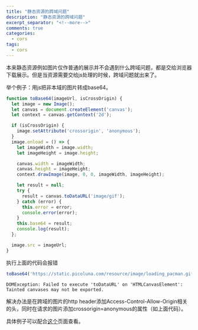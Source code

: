```yaml
---
title: "静态资源的跨域问题"
description: "静态资源的跨域问题"
excerpt_separator: "<!--more-->"
comments: true
categories:
  - cors
tags:
  - cors
---
```


本来静态资源例如图片仅作普通的展示并不会遇到什么跨域问题，都是交给浏览器下载展示。但是当资源需要交给js处理的时候，跨域问题就出来了。

举个例子：用js把非本域的图片转成base64。

```javascript
function toBase64(imageUrl, isCrossOrigin) {
  let image = new Image();
  let canvas = document.createElement('canvas');
  let context = canvas.getContext('2d');

  if (isCrossOrigin) {
    image.setAttribute('crossorigin', 'anonymous');
  }
  image.onload = () => {
    let imageWidth = image.width;
    let imageHeight = image.height;

    canvas.width = imageWidth;
    canvas.height = imageHeight;
    context.drawImage(image, 0, 0, imageWidth, imageHeight);

    let result = null;
    try {
      result = canvas.toDataURL('image/gif');
    } catch (error) {
      this.error = error;
      console.error(error);
    }
    this.base64 = result;
    console.log(result);
  };

  image.src = imageUrl;
}
```

执行上面的代码会报错

```javascript
toBase64('https://static.picoluna.com/resource/image/loading_pacman.gif', false);
```

```text
DOMException: Failed to execute 'toDataURL' on 'HTMLCanvasElement': Tainted canvases may not be exported.
```

解决办法是在跨域的图片的http header添加Access-Control-Allow-Origin相关的头，同时在请求的图片添加crossorigin=anonymous的属性（如上面代码）。

具体例子可以配合[这个](https://jamais.picoluna.com/m/subject/blog_sample/origin_of_static_resource/)页面查看。
